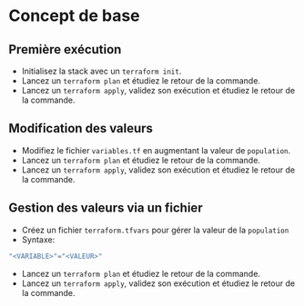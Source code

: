 # Concept de base

## Première exécution
* Initialisez la stack avec un `terraform init`.
* Lancez un `terraform plan` et étudiez le retour de la commande. 
* Lancez un `terraform apply`, validez son exécution et étudiez le retour de la commande.

## Modification des valeurs
* Modifiez le fichier `variables.tf` en augmentant la valeur de `population`.
* Lancez un `terraform plan` et étudiez le retour de la commande.
* Lancez un `terraform apply`, validez son exécution et étudiez le retour de la commande.

## Gestion des valeurs via un fichier
* Créez un fichier `terraform.tfvars` pour gérer la valeur de la `population`
* Syntaxe: 
```terraform
"<VARIABLE>"="<VALEUR>"
```
* Lancez un `terraform plan` et étudiez le retour de la commande.
* Lancez un `terraform apply`, validez son exécution et étudiez le retour de la commande.
